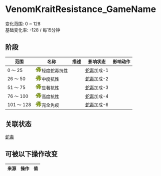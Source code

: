 # VenomKraitResistance_GameName  
变化范围: 0 ~ 128  
基础变化率: -128 / 每15分钟  
## 阶段  
范围  |  名称  |  描述  |  影响状态  |  影响动作  
----  |  ----  |  ----  |  ----  |  ----  
0 ～ 25  |  <img decoding="async" src="Sprite/CobraSpat.png" href="a.md" style="max-width:20px;max-height:20px;">轻度蛇毒抗性  |    |  [蛇毒](VenomKrait.md)加成-1  |    
26 ～ 50  |  <img decoding="async" src="Sprite/CobraSpat.png" href="a.md" style="max-width:20px;max-height:20px;">中度抗性  |    |  [蛇毒](VenomKrait.md)加成-2  |    
51 ～ 75  |  <img decoding="async" src="Sprite/CobraSpat.png" href="a.md" style="max-width:20px;max-height:20px;">显著抗性  |    |  [蛇毒](VenomKrait.md)加成-3  |    
76 ～ 100  |  <img decoding="async" src="Sprite/CobraSpat.png" href="a.md" style="max-width:20px;max-height:20px;">高度抗性  |    |  [蛇毒](VenomKrait.md)加成-4  |    
101 ～ 128  |  <img decoding="async" src="Sprite/CobraSpat.png" href="a.md" style="max-width:20px;max-height:20px;">完全免疫  |    |  [蛇毒](VenomKrait.md)加成-6  |    
## 关联状态  
[蛇毒](VenomKrait.md)  
## 可被以下操作改变  
来源  |  操作  |  值  
----  |  ----  |  ----  
